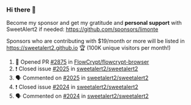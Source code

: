 ### Hi there 👋

Become my sponsor and get my gratitude and **personal support** with SweetAlert2 if needed: https://github.com/sponsors/limonte

Sponsors who are contributing with $19/month or more will be listed in https://sweetalert2.github.io 🏆 (100K unique visitors per month!)

<!--START_SECTION:activity-->
1. 💪 Opened PR [#2875](https://github.com//FlowCrypt/flowcrypt-browser/pull/2875) in [FlowCrypt/flowcrypt-browser](https://github.com//FlowCrypt/flowcrypt-browser)
2. ❗️ Closed issue [#2025](https://github.com//sweetalert2/sweetalert2/issues/2025) in [sweetalert2/sweetalert2](https://github.com//sweetalert2/sweetalert2)
3. 🗣 Commented on [#2025](https://github.com//sweetalert2/sweetalert2/issues/2025) in [sweetalert2/sweetalert2](https://github.com//sweetalert2/sweetalert2)
4. ❗️ Closed issue [#2024](https://github.com//sweetalert2/sweetalert2/issues/2024) in [sweetalert2/sweetalert2](https://github.com//sweetalert2/sweetalert2)
5. 🗣 Commented on [#2024](https://github.com//sweetalert2/sweetalert2/issues/2024) in [sweetalert2/sweetalert2](https://github.com//sweetalert2/sweetalert2)
<!--END_SECTION:activity-->
